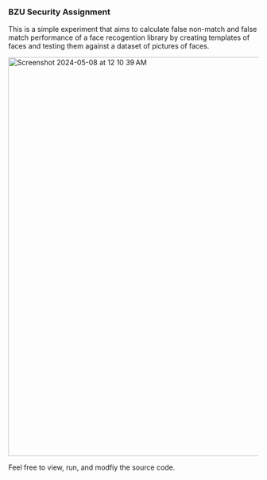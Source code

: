 ### BZU Security Assignment

This is a simple experiment that aims to calculate false non-match and false match performance of a face recogention library by creating templates of faces and testing them against a dataset of pictures of faces.

<img width="802" alt="Screenshot 2024-05-08 at 12 10 39 AM" src="https://github.com/BelalHmeidat/false-match-non-match/assets/26521613/d2259ca8-5643-45d6-9576-bbdd11843b60">


Feel free to view, run, and modfiy the source code.
